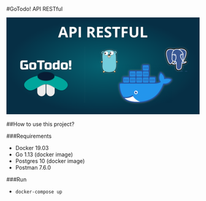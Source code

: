 #GoTodo! API RESTful

![Frontpage](images/frontimage.png)

##How to use this project?

###Requirements
* Docker 19.03
* Go 1.13 (docker image)
* Postgres 10 (docker image)
* Postman 7.6.0 

###Run

* ```
  docker-compose up
  ```